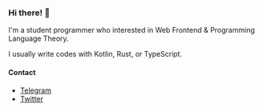 ### Hi there! :wave:

I'm a student programmer who interested in Web Frontend & Programming Language Theory.

I usually write codes with Kotlin, Rust, or TypeScript.

#### Contact

- [Telegram](https://t.me/FunctionalInterface)
- [Twitter](https://twitter.com/RanolP_777)
